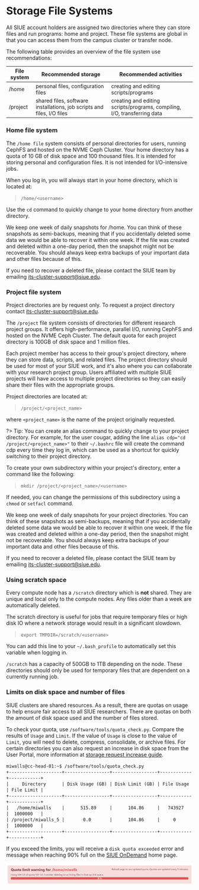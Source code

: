 # Storage File Systems
All SIUE account holders are assigned two directories where they can store files and run programs: home and project. These file systems are global in that you can access them from the campus cluster or transfer node.

The following table provides an overview of the file system use recommendations:

| File system	| Recommended storage	| Recommended activities |
| --- | --- | --- |
| /home |	personal files, configuration files	| creating and editing scripts/programs |
| /project | shared files, software installations, job scripts and files, I/O files |	creating and editing scripts/programs, compiling, I/O, transferring data

### Home file system
The `/home file` system consists of personal directories for users, running CephFS and hosted on the NVME Ceph Cluster. Your home directory has a quota of 10 GB of disk space and 100 thousand files. It is intended for storing personal and configuration files. It is not intended for I/O-intensive jobs.

When you log in, you will always start in your home directory, which is located at:

> ```/home/<username>```

Use the `cd` command to quickly change to your home directory from another directory.

We keep one week of daily snapshots for /home. You can think of these snapshots as semi-backups, meaning that if you accidentally deleted some data we would be able to recover it within one week. If the file was created and deleted within a one-day period, then the snapshot might not be recoverable. You should always keep extra backups of your important data and other files because of this.

If you need to recover a deleted file, please contact the SIUE team by emailing its-cluster-support@siue.edu.

### Project file system
Project directories are by request only. To request a project directory contact its-cluster-support@siue.edu.

The `/project` file system consists of directories for different research project groups. It offers high-performance, parallel I/O, running CephFS and hosted on the NVME Ceph Cluster. The default quota for each project directory is 100GB of disk space and 1 million files.

Each project member has access to their group's project directory, where they can store data, scripts, and related files. The project directory should be used for most of your SIUE work, and it's also where you can collaborate with your research project group. Users affiliated with multiple SIUE projects will have access to multiple project directories so they can easily share their files with the appropriate groups.

Project directories are located at:

> ```/project/<project_name>```

where `<project_name>` is the name of the project originally requested.

?> Tip: You can create an alias command to quickly change to your project directory. For example, for the user cougar, adding the line `alias cdp="cd /project/<project_name>"` to their `~/.bashrc` file will create the command cdp every time they log in, which can be used as a shortcut for quickly switching to their project directory.

To create your own subdirectory within your project's directory, enter a command like the following:

> ```mkdir /project/<project_name>/<username>```

If needed, you can change the permissions of this subdirectory using a `chmod` or `setfacl` command.

We keep one week of daily snapshots for your project directories. You can think of these snapshots as semi-backups, meaning that if you accidentally deleted some data we would be able to recover it within one week. If the file was created and deleted within a one-day period, then the snapshot might not be recoverable. You should always keep extra backups of your important data and other files because of this.

If you need to recover a deleted file, please contact the SIUE team by emailing its-cluster-support@siue.edu.

### Using scratch space

Every compute node has a `/scratch` directory which is **not** shared. They are unique and local only to the compute nodes. Any files older than a week are automatically deleted.

The scratch directory is useful for jobs that require temporary files or high disk IO where a network storage would result in a significant slowdown.

> ```export TMPDIR=/scratch/<username>```

You can add this line to your `~/.bash_profile` to automatically set this variable when logging in.

`/scratch` has a capacity of 500GB to 1TB depending on the node. These directories should only be used for temporary files that are dependent on a currently running job.

### Limits on disk space and number of files

SIUE clusters are shared resources. As a result, there are quotas on usage to help ensure fair access to all SIUE researchers. There are quotas on both the amount of disk space used and the number of files stored.

To check your quota, use `/software/tools/quota_check.py`. Compare the results of `Usage` and `Limit`. If the value of `Usage` is close to the value of `Limit`, you will need to delete, compress, consolidate, or archive files. For certain directories you can also request an increase in disk space from the User Portal, more information at [storage request increase guide](user_guides/request-storage-increase.md).

```
miwalls@cc-head-01:~$ /software/tools/quota_check.py
+--------------------+-----------------+-----------------+------------+------------+
|     Directory      | Disk Usage (GB) | Disk Limit (GB) | File Usage | File Limit |
+--------------------+-----------------+-----------------+------------+------------+
|   /home/miwalls    |      515.89     |      104.86     |   743927   |  1000000   |
| /project/miwalls_5 |       0.0       |      104.86     |     0      |  1000000   |
+--------------------+-----------------+-----------------+------------+------------+
```

If you exceed the limits, you will receive a `disk quota exceeded` error and message when reaching 90% full on the [SIUE OnDemand](https://ondemand.hpc.siue.edu/) home page.

![OnDemand Quota Limit Warning](_media/ondemand/quota-limit-warning.png)
